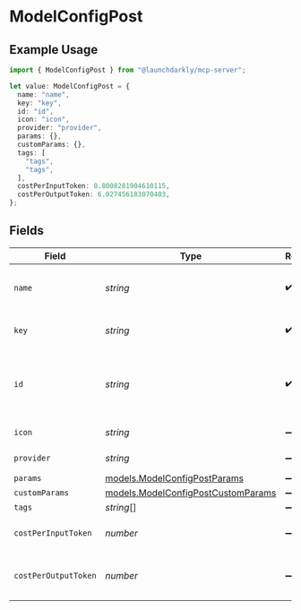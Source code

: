 # ModelConfigPost

## Example Usage

```typescript
import { ModelConfigPost } from "@launchdarkly/mcp-server";

let value: ModelConfigPost = {
  name: "name",
  key: "key",
  id: "id",
  icon: "icon",
  provider: "provider",
  params: {},
  customParams: {},
  tags: [
    "tags",
    "tags",
  ],
  costPerInputToken: 0.8008281904610115,
  costPerOutputToken: 6.027456183070403,
};
```

## Fields

| Field                                                                          | Type                                                                           | Required                                                                       | Description                                                                    |
| ------------------------------------------------------------------------------ | ------------------------------------------------------------------------------ | ------------------------------------------------------------------------------ | ------------------------------------------------------------------------------ |
| `name`                                                                         | *string*                                                                       | :heavy_check_mark:                                                             | Human readable name of the model                                               |
| `key`                                                                          | *string*                                                                       | :heavy_check_mark:                                                             | Unique key for the model                                                       |
| `id`                                                                           | *string*                                                                       | :heavy_check_mark:                                                             | Identifier for the model, for use with third party providers                   |
| `icon`                                                                         | *string*                                                                       | :heavy_minus_sign:                                                             | Icon for the model                                                             |
| `provider`                                                                     | *string*                                                                       | :heavy_minus_sign:                                                             | Provider for the model                                                         |
| `params`                                                                       | [models.ModelConfigPostParams](../models/modelconfigpostparams.md)             | :heavy_minus_sign:                                                             | N/A                                                                            |
| `customParams`                                                                 | [models.ModelConfigPostCustomParams](../models/modelconfigpostcustomparams.md) | :heavy_minus_sign:                                                             | N/A                                                                            |
| `tags`                                                                         | *string*[]                                                                     | :heavy_minus_sign:                                                             | N/A                                                                            |
| `costPerInputToken`                                                            | *number*                                                                       | :heavy_minus_sign:                                                             | Cost per input token in USD                                                    |
| `costPerOutputToken`                                                           | *number*                                                                       | :heavy_minus_sign:                                                             | Cost per output token in USD                                                   |